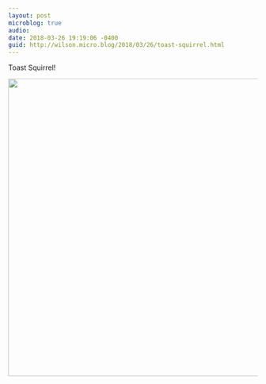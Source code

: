 ```yaml
---
layout: post
microblog: true
audio: 
date: 2018-03-26 19:19:06 -0400
guid: http://wilson.micro.blog/2018/03/26/toast-squirrel.html
---
```

Toast Squirrel!

<img src="http://wilson.micro.blog/uploads/2018/bb27347c02.jpg" width="600" height="600" />
